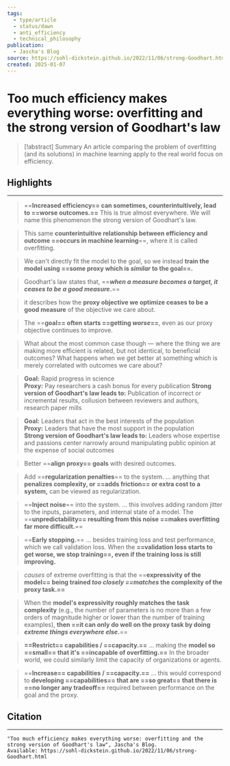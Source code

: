 ```yaml
---
tags:
  - type/article
  - status/dawn
  - anti_efficiency
  - technical_philosophy
publication:
  - Jascha's Blog
source: https://sohl-dickstein.github.io/2022/11/06/strong-Goodhart.html
created: 2025-01-07
---
```

# Too much efficiency makes everything worse: overfitting and the strong version of Goodhart's law

> [!abstract] Summary
> An article comparing the problem of overfitting (and its solutions) in machine learning apply to the real world focus on efficiency.
## Highlights
---
> ==**Increased efficiency== can sometimes, counterintuitively, lead to ==worse outcomes.==** This is true almost everywhere. We will name this phenomenon the strong version of Goodhart's law.

> This same **counterintuitive relationship between efficiency and outcome ==occurs in machine learning**==, where it is called overfitting.

> We can't directly fit the model to the goal, so we instead **train the model using ==some proxy which is _similar_ to the goal==.**

> Goodhart's law states that, ==**_when a measure becomes a target, it ceases to be a good measure_.**==

> it describes how the **proxy objective we optimize ceases to be a good measure** of the objective we care about.

> The ==**goal== often starts ==getting _worse_==**, even as our proxy objective continues to improve.

> What about the most common case though — where the thing we are making more efficient is related, but not identical, to beneficial outcomes? What happens when we get better at something which is merely correlated with outcomes we care about?

> **Goal:** Rapid progress in science  
> **Proxy:** Pay researchers a cash bonus for every publication
> **Strong version of Goodhart's law leads to:** Publication of incorrect or incremental results, collusion between reviewers and authors, research paper mills

> **Goal:** Leaders that act in the best interests of the population  
> **Proxy:** Leaders that have the most support in the population  
> **Strong version of Goodhart's law leads to:** Leaders whose expertise and passions center narrowly around manipulating public opinion at the expense of social outcomes

> Better ==**align proxy== goals** with desired outcomes.

> Add ==**regularization penalties**== to the system.
> ...
> anything that **penalizes complexity, or ==adds friction== or extra cost to a system,** can be viewed as regularization.

> ==**Inject noise**== into the system.
> ...
> this involves adding random jitter to the inputs, parameters, and internal state of a model. The ==**unpredictability== resulting from this noise ==makes overfitting far more difficult.**==

> ==**Early stopping.**==
> ...
> besides training loss and test performance, which we call validation loss. When the **==validation loss starts to get worse, we stop training==, even if the training loss is still improving.**

> _causes_ of extreme overfitting is that the ==**expressivity of the model== being trained _too closely ==matches_ the complexity of the proxy task.==**

> When the **model's expressivity roughly matches the task complexity** (e.g., the number of parameters is no more than a few orders of magnitude higher or lower than the number of training examples), **then ==it can only do well on the proxy task by doing _extreme things everywhere else_.**==

> **==Restrict== capabilities / ==capacity.==**
> ...
> making the **model so ==small== that it's ==incapable of overfitting.==** In the broader world, we could similarly limit the capacity of organizations or agents.

> ==**Increase== capabilities / ==capacity.==**
> ...
> this would correspond to **developing ==capabilities== that are ==so great== that there is ==no longer any tradeoff==** required between performance on the goal and the proxy.
## Citation
---
```
"Too much efficiency makes everything worse: overfitting and the strong version of Goodhart's law", Jascha's Blog.
Available: https://sohl-dickstein.github.io/2022/11/06/strong-Goodhart.html
```